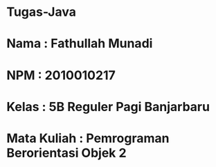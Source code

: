 # Tugas-Java
# Nama : Fathullah Munadi
# NPM  : 2010010217
# Kelas : 5B Reguler Pagi Banjarbaru
# Mata Kuliah : Pemrograman Berorientasi Objek 2
